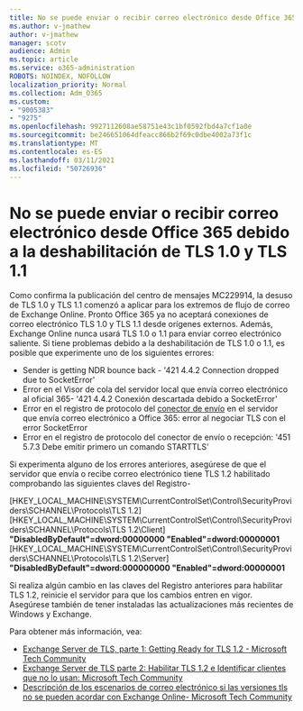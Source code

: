 ```yaml
---
title: No se puede enviar o recibir correo electrónico desde Office 365 debido a la deshabilitación de TLS 1.0 y TLS 1.1
ms.author: v-jmathew
author: v-jmathew
manager: scotv
audience: Admin
ms.topic: article
ms.service: o365-administration
ROBOTS: NOINDEX, NOFOLLOW
localization_priority: Normal
ms.collection: Adm_O365
ms.custom:
- "9005383"
- "9275"
ms.openlocfilehash: 9927112608ae58751e43c1bf0592fbd4a7cf1a0e
ms.sourcegitcommit: be246651064dfeacc866b2f69c0dbe4002a73f1c
ms.translationtype: MT
ms.contentlocale: es-ES
ms.lasthandoff: 03/11/2021
ms.locfileid: "50726936"
---
```

# <a name="unable-to-sendreceive-email-tofrom-office-365-because-of-the-tls-10-and-tls-11-disablement"></a>No se puede enviar o recibir correo electrónico desde Office 365 debido a la deshabilitación de TLS 1.0 y TLS 1.1

Como confirma la publicación del centro de mensajes MC229914, la desuso de TLS 1.0 y TLS 1.1 comenzó a aplicar para los extremos de flujo de correo de Exchange Online. Pronto Office 365 ya no aceptará conexiones de correo electrónico TLS 1.0 y TLS 1.1 desde orígenes externos. Además, Exchange Online nunca usará TLS 1.0 o 1.1 para enviar correo electrónico saliente. Si tiene problemas debido a la deshabilitación de TLS 1.0 o 1.1, es posible que experimente uno de los siguientes errores:

- Sender is getting NDR bounce back - '421 4.4.2 Connection dropped due to SocketError'
- Error en el Visor de cola del servidor local que envía correo electrónico al oficial 365- '421 4.4.2 Conexión descartada debido a SocketError'
- Error en el registro de protocolo del [conector de envío](https://docs.microsoft.com/exchange/mail-flow/connectors/protocol-logging) en el servidor que envía correo electrónico a Office 365: error al negociar TLS con el error SocketError
- Error en el registro de protocolo del conector de envío o recepción: '451 5.7.3 Debe emitir primero un comando STARTTLS'

Si experimenta alguno de los errores anteriores, asegúrese de que el servidor que envía o recibe correo electrónico tiene TLS 1.2 habilitado comprobando las siguientes claves del Registro-

[HKEY_LOCAL_MACHINE\SYSTEM\CurrentControlSet\Control\SecurityProviders\SCHANNEL\Protocols\TLS 1.2] [HKEY_LOCAL_MACHINE\SYSTEM\CurrentControlSet\Control\SecurityProviders\SCHANNEL\Protocols\TLS 1.2\Client] **"DisabledByDefault"=dword:00000000 "Enabled"=dword:00000001** [HKEY_LOCAL_MACHINE\SYSTEM\CurrentControlSet\Control\SecurityProviders\SCHANNEL\Protocols\TLS 1.2\Server] **"DisabledByDefault"=dword:000000000 "Enabled"=dword:00000001**

Si realiza algún cambio en las claves del Registro anteriores para habilitar TLS 1.2, reinicie el servidor para que los cambios entren en vigor. Asegúrese también de tener instaladas las actualizaciones más recientes de Windows y Exchange.

Para obtener más información, vea:

- [Exchange Server de TLS, parte 1: Getting Ready for TLS 1.2 - Microsoft Tech Community](https://techcommunity.microsoft.com/t5/exchange-team-blog/exchange-server-tls-guidance-part-1-getting-ready-for-tls-1-2/ba-p/607649)
- [Exchange Server de TLS parte 2: Habilitar TLS 1.2 e Identificar clientes que no lo usan: Microsoft Tech Community](https://techcommunity.microsoft.com/t5/exchange-team-blog/exchange-server-tls-guidance-part-2-enabling-tls-1-2-and/ba-p/607761)
- [Descripción de los escenarios de correo electrónico si las versiones tls no se pueden acordar con Exchange Online- Microsoft Tech Community](https://techcommunity.microsoft.com/t5/exchange-team-blog/understanding-email-scenarios-if-tls-versions-cannot-be-agreed/ba-p/2065089)

